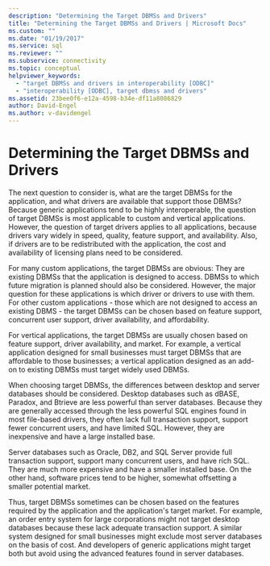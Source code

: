 ```yaml
---
description: "Determining the Target DBMSs and Drivers"
title: "Determining the Target DBMSs and Drivers | Microsoft Docs"
ms.custom: ""
ms.date: "01/19/2017"
ms.service: sql
ms.reviewer: ""
ms.subservice: connectivity
ms.topic: conceptual
helpviewer_keywords: 
  - "target DBMSs and drivers in interoperability [ODBC]"
  - "interoperability [ODBC], target dbmss and drivers"
ms.assetid: 23bee0f6-e12a-4598-b34e-df11a8086829
author: David-Engel
ms.author: v-davidengel
---
```

# Determining the Target DBMSs and Drivers
The next question to consider is, what are the target DBMSs for the application, and what drivers are available that support those DBMSs? Because generic applications tend to be highly interoperable, the question of target DBMSs is most applicable to custom and vertical applications. However, the question of target drivers applies to all applications, because drivers vary widely in speed, quality, feature support, and availability. Also, if drivers are to be redistributed with the application, the cost and availability of licensing plans need to be considered.  
  
 For many custom applications, the target DBMSs are obvious: They are existing DBMSs that the application is designed to access. DBMSs to which future migration is planned should also be considered. However, the major question for these applications is which driver or drivers to use with them. For other custom applications - those which are not designed to access an existing DBMS - the target DBMSs can be chosen based on feature support, concurrent user support, driver availability, and affordability.  
  
 For vertical applications, the target DBMSs are usually chosen based on feature support, driver availability, and market. For example, a vertical application designed for small businesses must target DBMSs that are affordable to those businesses; a vertical application designed as an add-on to existing DBMSs must target widely used DBMSs.  
  
 When choosing target DBMSs, the differences between desktop and server databases should be considered. Desktop databases such as dBASE, Paradox, and Btrieve are less powerful than server databases. Because they are generally accessed through the less powerful SQL engines found in most file-based drivers, they often lack full transaction support, support fewer concurrent users, and have limited SQL. However, they are inexpensive and have a large installed base.  
  
 Server databases such as Oracle, DB2, and SQL Server provide full transaction support, support many concurrent users, and have rich SQL. They are much more expensive and have a smaller installed base. On the other hand, software prices tend to be higher, somewhat offsetting a smaller potential market.  
  
 Thus, target DBMSs sometimes can be chosen based on the features required by the application and the application's target market. For example, an order entry system for large corporations might not target desktop databases because these lack adequate transaction support. A similar system designed for small businesses might exclude most server databases on the basis of cost. And developers of generic applications might target both but avoid using the advanced features found in server databases.
